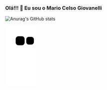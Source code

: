 ### Olá!!! 👋 Eu sou o Mario Celso Giovanelli

<!--
**MarioCelsoGiovanelli/MarioCelsoGiovanelli** is a ✨ _special_ ✨ repository because its `README.md` (this file) appears on your GitHub profile.

Here are some ideas to get you started:

- 🔭 I’m currently working on ...
- 🌱 I’m currently learning ...
- 👯 I’m looking to collaborate on ...
- 🤔 I’m looking for help with ...
- 💬 Ask me about ...
- 📫 How to reach me: ...
- 😄 Pronouns: ...
- ⚡ Fun fact: ...
-->
![Anurag's GitHub stats](https://github-readme-stats.vercel.app/api?username=MariocCelsoGiovanelli&show_icons=true&theme=transparent)

![Snake animation](https://github.com/MarioCelsoGiovanelli/MarioCelsoGiovanelli/blob/output/github-contribution-grid-snake.svg)
